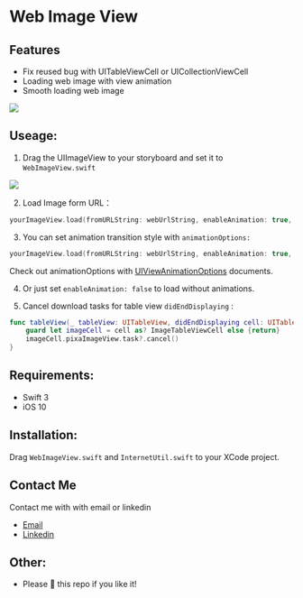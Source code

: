 # Web Image View

## Features

- Fix reused bug with UITableViewCell or UICollectionViewCell
- Loading web image with view animation 
- Smooth loading web image


![](https://media.giphy.com/media/xULW8ABL8rsw3jZyaA/giphy.gif)


## Useage:

1. Drag the UIImageView to your storyboard and set it to `WebImageView.swift`

![](https://i.imgur.com/JXVrs5W.png)

2. Load Image form URL：

 
```Swift
yourImageView.load(fromURLString: webUrlString, enableAnimation: true, defaultImage: UIImage(named: "defaultImage")!)
```

3. You can set animation transition style with `animationOptions:`

```Swift
yourImageView.load(fromURLString: webUrlString, enableAnimation: true, defaultImage: UIImage(named: "defaultImage")!, animationOptions: .transitionCrossDissolve)
```

Check out animationOptions with [UIViewAnimationOptions](https://developer.apple.com/documentation/uikit/uiviewanimationoptions) documents.

4. Or just set `enableAnimation: false` to load without animations.

5. Cancel download tasks for table view `didEndDisplaying` :

```Swift
func tableView(_ tableView: UITableView, didEndDisplaying cell: UITableViewCell, forRowAt indexPath: IndexPath) {
    guard let imageCell = cell as? ImageTableViewCell else {return}
    imageCell.pixaImageView.task?.cancel()
}
```    


## Requirements:

- Swift 3
- iOS 10

## Installation:

Drag `WebImageView.swift` and `InternetUtil.swift` to your XCode project.

## Contact Me
Contact me with with email or linkedin

- [Email](boshi.litw@gmail.com)
- [Linkedin](https://www.linkedin.com/in/boshi-li-b72836102/)

## Other:
- Please 🌟 this repo if you like it! 











